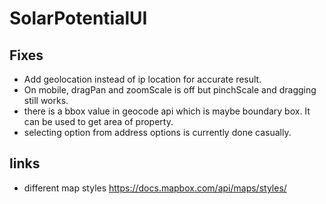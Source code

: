 # SolarPotentialUI

## Fixes
* Add geolocation instead of ip location for accurate result.
* On mobile, dragPan and zoomScale is off but pinchScale and dragging still works.
* there is a bbox value in geocode api which is maybe boundary box. It can be used to get area of property. 
* selecting option from address options is currently done casually.

## links
* different map styles https://docs.mapbox.com/api/maps/styles/